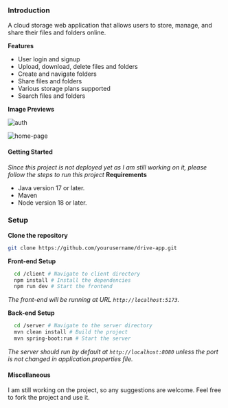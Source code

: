
### Introduction 
A cloud storage web application that allows users to store, manage, and share their files and folders online.

**Features**
* User login and signup
* Upload, download, delete files and folders
* Create and navigate folders
* Share files and folders
* Various storage plans supported
* Search files and folders

**Image Previews**

![auth](https://github.com/krahul2024/drive-app/assets/76573313/30986e3c-edec-48c4-bea3-0559f57c8c93)

![home-page](https://github.com/krahul2024/drive-app/assets/76573313/708da855-0c1d-421c-97a6-bbbfd44fb55e)




#### Getting Started 
  *Since this project is not deployed yet as I am still working on it, please follow the steps to run this project*
**Requirements**
* Java version 17 or later.
* Maven
* Node version 18 or later.


### Setup
**Clone the repository**

   ```bash
   git clone https://github.com/yourusername/drive-app.git
   ```
**Front-end Setup**

```bash
  cd /client # Navigate to client directory
  npm install # Install the dependencies
  npm run dev # Start the frontend 
```
*The front-end will be running at URL `http://localhost:5173`.*


**Back-end Setup**
```bash
  cd /server # Navigate to the server directory
  mvn clean install # Build the project
  mvn spring-boot:run # Start the server
```
    
*The server should run by default at `http://localhost:8080` unless the port is not changed in application.properties file.*

#### Miscellaneous
I am still working on the project, so any suggestions are welcome.
Feel free to fork the project and use it. 
